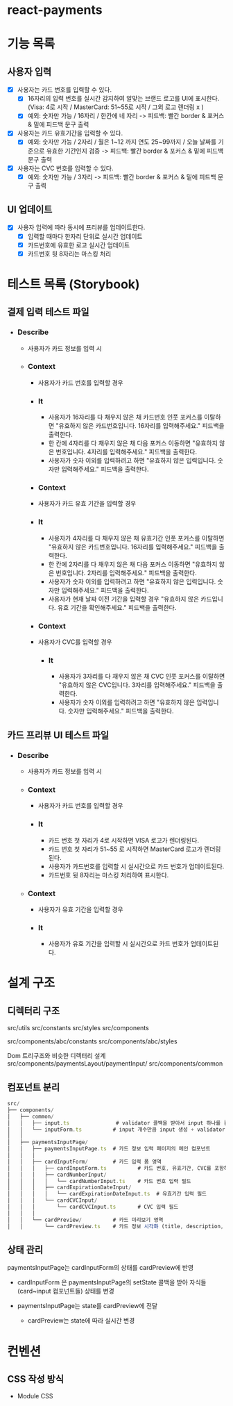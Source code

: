 # react-payments

# 기능 목록

## 사용자 입력

- [x] 사용자는 카드 번호를 입력할 수 있다.
  - [x] 16자리의 입력 번호를 실시간 감지하여 알맞는 브랜드 로고를 UI에 표시한다. (Visa: 4로 시작 / MasterCard: 51~55로 시작 / 그외 로고 렌더링 x )
  - [x] 예외: 숫자만 가능 / 16자리 / 한칸에 네 자리 -> 피드백: 빨간 border & 포커스 & 밑에 피드백 문구 출력
- [x] 사용자는 카드 유효기간을 입력할 수 있다.
  - [x] 예외: 숫자만 가능 / 2자리 / 월은 1~12 까지 연도 25~99까지 / 오늘 날짜를 기준으로 유효한 기간인지 검증 -> 피드백: 빨간 border & 포커스 & 밑에 피드백 문구 출력
- [x] 사용자는 CVC 번호를 입력할 수 있다.
  - [x] 예외: 숫자만 가능 / 3자리 -> 피드백: 빨간 border & 포커스 & 밑에 피드백 문구 출력

## UI 업데이트

- [x] 사용자 입력에 따라 동시에 프리뷰를 업데이트한다.
  - [x] 입력할 때마다 한자리 단위로 실시간 업데이트
  - [x] 카드번호에 유효한 로고 실시간 업데이트
  - [x] 카드번호 뒷 8자리는 마스킹 처리

# 테스트 목록 (Storybook)

## 결제 입력 테스트 파일

- ### Describe

  - 사용자가 카드 정보를 입력 시

  - ### Context

    - 사용자가 카드 번호를 입력할 경우
    - ### It

      - 사용자가 16자리를 다 채우지 않은 채 카드번호 인풋 포커스를 이탈하면 "유효하지 않은 카드번호입니다. 16자리를 입력해주세요." 피드백을 출력한다.
      - 한 칸에 4자리를 다 채우지 않은 채 다음 포커스 이동하면 "유효하지 않은 번호입니다. 4자리를 입력해주세요." 피드백을 출력한다.
      - 사용자가 숫자 이외를 입력하려고 하면 "유효하지 않은 입력입니다. 숫자만 입력해주세요." 피드백을 출력한다.

    - ### Context
    - 사용자가 카드 유효 기간을 입력할 경우
    - ### It

      - 사용자가 4자리를 다 채우지 않은 채 유효기간 인풋 포커스를 이탈하면 "유효하지 않은 카드번호입니다. 16자리를 입력해주세요." 피드백을 출력한다.
      - 한 칸에 2자리를 다 채우지 않은 채 다음 포커스 이동하면 "유효하지 않은 번호입니다. 2자리를 입력해주세요." 피드백을 출력한다.
      - 사용자가 숫자 이외를 입력하려고 하면 "유효하지 않은 입력입니다. 숫자만 입력해주세요." 피드백을 출력한다.
      - 사용자가 현재 날짜 이전 기간을 입력할 경우 "유효하지 않은 카드입니다. 유효 기간을 확인해주세요." 피드백을 출력한다.

    - ### Context
    - 사용자가 CVC를 입력할 경우
      - ### It
        - 사용자가 3자리를 다 채우지 않은 채 CVC 인풋 포커스를 이탈하면 "유효하지 않은 CVC입니다. 3자리를 입력해주세요." 피드백을 출력한다.
        - 사용자가 숫자 이외를 입력하려고 하면 "유효하지 않은 입력입니다. 숫자만 입력해주세요." 피드백을 출력한다.

## 카드 프리뷰 UI 테스트 파일

- ### Describe
  - 사용자가 카드 정보를 입력 시
  - ### Context
    - 사용자가 카드 번호를 입력할 경우
    - ### It
      - 카드 번호 첫 자리가 4로 시작하면 VISA 로고가 렌더링된다.
      - 카드 번호 첫 자리가 51~55 로 시작하면 MasterCard 로고가 렌더링된다.
      - 사용자가 카드번호를 입력할 시 실시간으로 카드 번호가 업데이트된다.
      - 카드번호 뒷 8자리는 마스킹 처리하여 표시한다.
  - ### Context
    - 사용자가 유효 기간을 입력할 경우
    - ### It
      - 사용자가 유효 기간을 입력할 시 실시간으로 카드 번호가 업데이트된다.

# 설계 구조

## 디렉터리 구조

src/utils
src/constants
src/styles
src/components

src/components/abc/constants
src/components/abc/styles

Dom 트리구조와 비슷한 디렉터리 설계
src/components/paymentsLayout/paymentInput/
src/components/common

## 컴포넌트 분리

```js
src/
├── components/
│   ├── common/
│   │   ├── input.ts               # validator 콜백을 받아서 input 하나를 검증
│   │   └── inputForm.ts          # input 개수만큼 input 생성 + validator 전달
│   │
│   ├── paymentsInputPage/
│   │   ├── paymentsInputPage.ts  # 카드 정보 입력 페이지의 메인 컴포넌트
│   │   │
│   │   ├── cardInputForm/        # 카드 입력 폼 영역
│   │   │   ├── cardInputForm.ts          # 카드 번호, 유효기간, CVC를 포함하는 폼 컴포넌트
│   │   │   ├── cardNumberInput/
│   │   │   │   └── cardNumberInput.ts    # 카드 번호 입력 필드
│   │   │   ├── cardExpirationDateInput/
│   │   │   │   └── cardExpirationDateInput.ts  # 유효기간 입력 필드
│   │   │   └── cardCVCInput/
│   │   │       └── cardCVCInput.ts       # CVC 입력 필드
│   │   │
│   │   └── cardPreview/          # 카드 미리보기 영역
│   │       └── cardPreview.ts    # 카드 정보 시각화 (title, description, label, inputs)
```

## 상태 관리

paymentsInputPage는 cardInputForm의 상태를 cardPreview에 반영

- cardInputForm 은 paymentsInputPage의 setState 콜백을 받아 자식들(card~input 컴포넌트들) 상태를 변경

- paymentsInputPage는 state를 cardPreview에 전달
  - cardPreview는 state에 따라 실시간 변경

# 컨벤션

## CSS 작성 방식

- Module CSS
